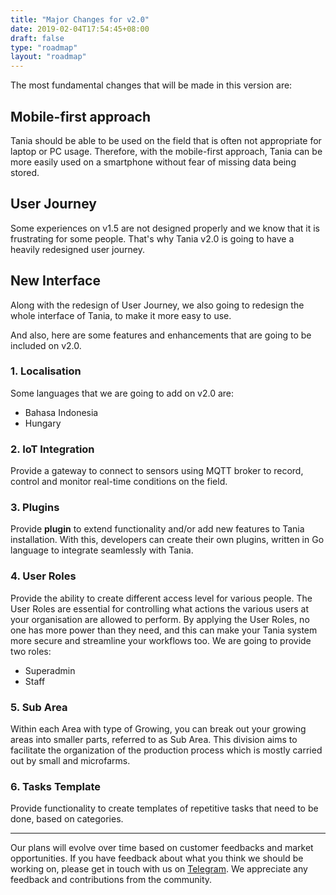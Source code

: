 ```yaml
---
title: "Major Changes for v2.0"
date: 2019-02-04T17:54:45+08:00
draft: false
type: "roadmap"
layout: "roadmap"
---
```


The most fundamental changes that will be made in this version are:

## **Mobile-first approach**

Tania should be able to be used on the field that is often not appropriate for laptop or PC usage. Therefore, with the mobile-first approach, Tania can be more easily used on a smartphone without fear of missing data being stored.

## **User Journey**

Some experiences on v1.5 are not designed properly and we know that it is frustrating for some people. That's why Tania v2.0 is going to have a heavily redesigned user journey.

## **New Interface**

Along with the redesign of User Journey, we also going to redesign the whole interface of Tania, to make it more easy to use.

And also, here are some features and enhancements that are going to be included on v2.0.

### **1. Localisation**

Some languages that we are going to add on v2.0 are:

* Bahasa Indonesia
* Hungary

### **2. IoT Integration**

Provide a gateway to connect to sensors using MQTT broker to record, control and monitor real-time conditions on the field. 

### **3. Plugins**

Provide **plugin** to extend functionality and/or add new features to Tania installation. With this, developers can create their own plugins, written in Go language to integrate seamlessly with Tania. 

### **4. User Roles**

Provide the ability to create different access level for various people. The User Roles are essential for controlling what actions the various users at your organisation are allowed to perform. By applying the User Roles, no one has more power than they need, and this can make your Tania system more secure and streamline your workflows too. We are going to provide two roles:

* Superadmin
* Staff

### **5. Sub Area**

Within each Area with type of Growing, you can break out your growing areas into smaller parts, referred to as Sub Area. This division aims to facilitate the organization of the production process which is mostly carried out by small and microfarms.

### **6. Tasks Template**

Provide functionality to create templates of repetitive tasks that need to be done, based on categories. 

<hr/>

Our plans will evolve over time based on customer feedbacks and market opportunities. If you have feedback about what you think we should be working on, please get in touch with us on [Telegram](https://t.me/usetania). We appreciate any feedback and contributions from the community.
